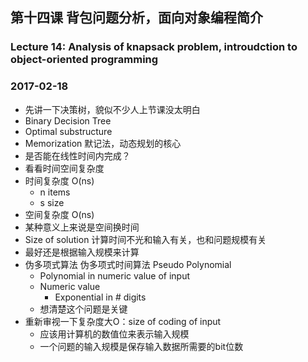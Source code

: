 ## 第十四课 背包问题分析，面向对象编程简介
### Lecture 14: Analysis of knapsack problem, introudction to object-oriented programming
### 2017-02-18
* 先讲一下决策树，貌似不少人上节课没太明白
* Binary Decision Tree
* Optimal substructure
* Memorization 默记法，动态规划的核心
* 是否能在线性时间内完成？
* 看看时间空间复杂度
* 时间复杂度 O(ns)
    * n items
    * s size
* 空间复杂度 O(ns)
* 某种意义上来说是空间换时间
* Size of solution 计算时间不光和输入有关，也和问题规模有关
* 最好还是根据输入规模来计算
* 伪多项式算法 伪多项式时间算法 Pseudo Polynomial 
    * Polynomial in numeric value of input
    * Numeric value
        * Exponential in # digits
    * 想清楚这个问题是关键
* 重新审视一下复杂度大O：size of coding of input
    * 应该用计算机的数值位来表示输入规模
    * 一个问题的输入规模是保存输入数据所需要的bit位数


